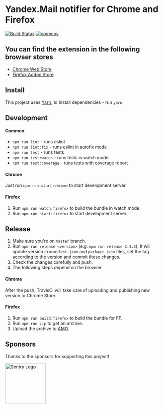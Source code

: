 Yandex.Mail notifier for Chrome and Firefox
===============================

[![Build Status](https://travis-ci.org/ivantsov/yandex-mail-notifier-chrome.svg?branch=master)](https://travis-ci.org/ivantsov/yandex-mail-notifier-chrome)
[![codecov](https://codecov.io/gh/ivantsov/yandex-mail-notifier-chrome/branch/master/graph/badge.svg)](https://codecov.io/gh/ivantsov/yandex-mail-notifier-chrome)

## You can find the extension in the following browser stores

* [Chrome Web Store](https://chrome.google.com/webstore/detail/yandexmail-notifier/kefdlfgiadjmihfahegpkbolhhnpkbjo)
* [Firefox Addon Store](https://addons.mozilla.org/en-US/firefox/addon/yandex-mail-notifier)

## Install

This project uses [Yarn](https://yarnpkg.com), to install dependencies - run `yarn`.

## Development

#### Common

* `npm run lint` - runs eslint
* `npm run lint:fix` - runs eslint in autofix mode
* `npm run test` - runs tests
* `npm run test:watch` - runs tests in watch mode
* `npm run test:coverage` - runs tests with coverage report

#### Chrome

Just run `npm run start:chrome` to start development server.

#### Firefox

1. Run `npm run watch:firefox` to build the bundle in watch mode.
2. Run `npm run start:firefox` to start development server.

## Release

1. Make sure you're on `master` branch.
2. Run `npm run release <version>` (e.g. `npm run release 2.1.3`). It will update version in `manifest.json` and `package.json` files, set the tag according to the version and commit these changes.
3. Check the changes carefully and push.
4. The following steps depend on the browser.

#### Chrome

After the push, TravisCI will take care of uploading and publishing new version to Chrome Store.

#### Firefox

1. Run `npm run build:firefox` to build the bundle for FF.
2. Run `npm run zip` to get an archive.
3. Upload the archive to [AMO](https://addons.mozilla.org/en-US/developers/addon/yandex-mail-notifier/versions/submit/).

## Sponsors

Thanks to the sponsors for supporting this project!
<p>
  <a href="https://sentry.io">
    <img src="https://a0wx592cvgzripj.global.ssl.fastly.net/_static/7973ff08ea346f79c425e4738ebd7663/getsentry/images/branding/svg/sentry-horizontal-black.svg" alt="Sentry Logo" width="130"/>
  </a>
</p>

